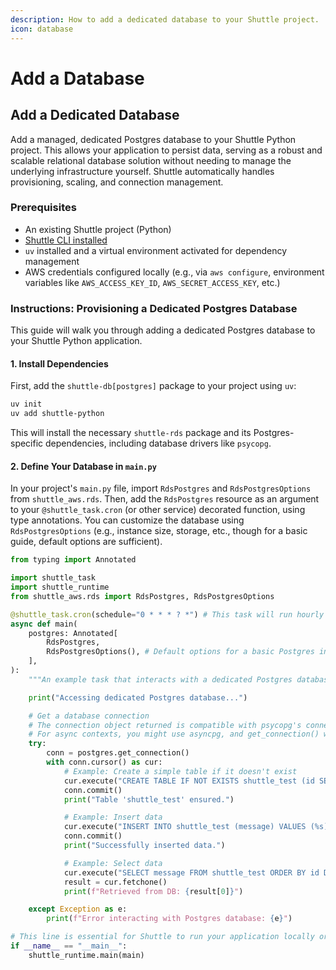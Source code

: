 ```yaml
---
description: How to add a dedicated database to your Shuttle project.
icon: database
---
```


# Add a Database

## Add a Dedicated Database

Add a managed, dedicated Postgres database to your Shuttle Python project. This allows your application to persist data, serving as a robust and scalable relational database solution without needing to manage the underlying infrastructure yourself. Shuttle automatically handles provisioning, scaling, and connection management.

### Prerequisites

* An existing Shuttle project (Python)
* [Shuttle CLI installed](https://github.com/shuttle-hq/shuttle-docs/blob/729fe2dfad2adc441b3d69cf0696c3fe60825503/getting-started/installation)
* `uv` installed and a virtual environment activated for dependency management
* AWS credentials configured locally (e.g., via `aws configure`, environment variables like `AWS_ACCESS_KEY_ID`, `AWS_SECRET_ACCESS_KEY`, etc.)

### Instructions: Provisioning a Dedicated Postgres Database

This guide will walk you through adding a dedicated Postgres database to your Shuttle Python application.

#### 1. Install Dependencies

First, add the `shuttle-db[postgres]` package to your project using `uv`:

```bash
uv init
uv add shuttle-python
```

This will install the necessary `shuttle-rds` package and its Postgres-specific dependencies, including database drivers like `psycopg`.

#### 2. Define Your Database in `main.py`

In your project's `main.py` file, import `RdsPostgres` and `RdsPostgresOptions` from `shuttle_aws.rds`. Then, add the `RdsPostgres` resource as an argument to your `@shuttle_task.cron` (or other service) decorated function, using type annotations. You can customize the database using `RdsPostgresOptions` (e.g., instance size, storage, etc., though for a basic guide, default options are sufficient).

```python
from typing import Annotated

import shuttle_task
import shuttle_runtime
from shuttle_aws.rds import RdsPostgres, RdsPostgresOptions

@shuttle_task.cron(schedule="0 * * * ? *") # This task will run hourly
async def main(
    postgres: Annotated[
        RdsPostgres,
        RdsPostgresOptions(), # Default options for a basic Postgres instance
    ],
):
    """An example task that interacts with a dedicated Postgres database."""

    print("Accessing dedicated Postgres database...")

    # Get a database connection
    # The connection object returned is compatible with psycopg's connection interface
    # For async contexts, you might use asyncpg, and get_connection() would return an asyncpg connection.
    try:
        conn = postgres.get_connection()
        with conn.cursor() as cur:
            # Example: Create a simple table if it doesn't exist
            cur.execute("CREATE TABLE IF NOT EXISTS shuttle_test (id SERIAL PRIMARY KEY, message VARCHAR(255));")
            conn.commit()
            print("Table 'shuttle_test' ensured.")

            # Example: Insert data
            cur.execute("INSERT INTO shuttle_test (message) VALUES (%s);", ("Hello from Shuttle Postgres!",))
            conn.commit()
            print("Successfully inserted data.")

            # Example: Select data
            cur.execute("SELECT message FROM shuttle_test ORDER BY id DESC LIMIT 1;")
            result = cur.fetchone()
            print(f"Retrieved from DB: {result[0]}")

    except Exception as e:
        print(f"Error interacting with Postgres database: {e}")

# This line is essential for Shuttle to run your application locally or deploy
if __name__ == "__main__":
    shuttle_runtime.main(main)
```

